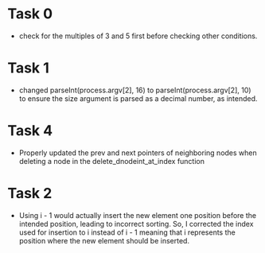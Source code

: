 # Task 0
- check for the multiples of 3 and 5 first before checking other conditions.

# Task 1
- changed parseInt(process.argv[2], 16) to parseInt(process.argv[2], 10) to ensure the size argument is parsed as a decimal number, as intended.

# Task 4
- Properly updated the prev and next pointers of neighboring nodes when deleting a node in the delete_dnodeint_at_index function

# Task 2
- Using i - 1 would actually insert the new element one position before the intended position, leading to incorrect sorting. So, I corrected the index used for insertion to i instead of i - 1 meaning that i represents the position where the new element should be inserted.
